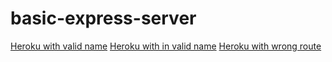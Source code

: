 # basic-express-server
[Heroku with valid name](https://ayoub-basic-express-server.herokuapp.com/person?name=ayoub)
[Heroku with in valid name](https://ayoub-basic-express-server.herokuapp.com/person?name=222)
[Heroku with wrong route](https://ayoub-basic-express-server.herokuapp.com/nooo)

